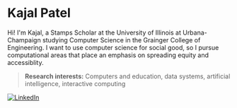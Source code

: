 # Kajal Patel

Hi! I'm Kajal, a Stamps Scholar at the University of Illinois at Urbana-Champaign studying Computer Science in the Grainger College of Engineering. I want to use computer science for social good, so I pursue computational areas that place an emphasis on spreading equity and accessiblity.

> **Research interests:** Computers and education, data systems, artificial intelligence, interactive computing

[![LinkedIn](https://cdn.icon-icons.com/icons2/2428/PNG/512/linkedin_black_logo_icon_147114.png)](linkedin.com/kajalpatelinfo)